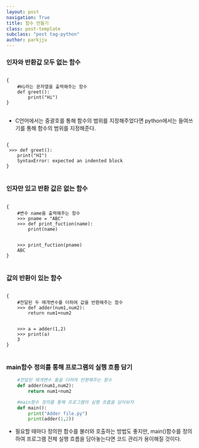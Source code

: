 ```yaml
---
layout: post
navigation: True
title: 함수 만들기
class: post-template
subclass: "post tag-python"
author: parkjju
---
```


### 인자와 반환값 모두 없는 함수

<pre>
<code>
{
    #Hi라는 문자열을 출력해주는 함수
    def greet():
        print("Hi")
}
</code>
</pre>

- C언어에서는 중괄호를 통해 함수의 범위를 지정해주었다면 python에서는 들여쓰기를 통해 함수의 범위를 지정해준다.

<pre>
<code>
{
 >>> def greet():
    print("HI")
    SyntaxError: expected an indented block
}
</code>
</pre>

### 인자만 있고 반환 값은 없는 함수

<pre>
<code>
{
    #변수 name을 출력해주는 함수
    >>> pname = "ABC"
    >>> def print_fuction(name):
        print(name)

        
    >>> print_fuction(pname)
    ABC
}
</code>
</pre>

### 값의 반환이 있는 함수

<pre>
<code>
{
    #전달된 두 매개변수를 더하여 값을 반환해주는 함수
    >>> def adder(num1,num2):
        return num1+num2


    >>> a = adder(1,2)
    >>> print(a)
    3
}
</code>
</pre>

### main함수 정의를 통해 프로그램의 실행 흐름 담기

```python
    #전달된 매개변수 둘을 더하여 반환해주는 함수
    def adder(num1,num2):
        return num1+num2

    #main함수 정의를 통해 프로그램의 실행 흐름을 담아보자
    def main():
        print("Adder file.py")
        print(adder(1,2))
```

- 필요할 때마다 정의한 함수를 불러와 호출하는 방법도 좋지만, main()함수를 정의하여 프로그램 전체 실행 흐름을 담아놓는다면 코드 관리가 용이해질 것이다.
